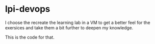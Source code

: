 # lpi-devops

I choose the recreate the learning lab in a VM to get a better feel for the exersices and take them a bit further to deepen my knowledge.

This is the code for that. 
